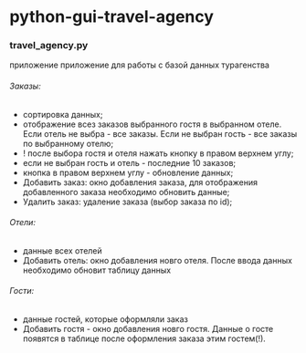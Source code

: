 # python-gui-travel-agency

### travel_agency.py 
приложениe приложение для работы с базой данных турагенства

###### Заказы:
- сортировка данных;
- отображение всез заказов выбранного гостя в выбранном отеле. Если отель не выбра - все заказы. Если не выбран гость - все заказы по выбранному отелю;
- ! после выбора гостя и отеля нажать кнопку в правом верхнем углу;
- если не выбран гость и отель - последние 10 заказов;
- кнопка в правом верхнем углу - обновление данных;
- Добавить заказ: окно добавления заказа, для отображения добавленного заказа необходимо обновить данные;
- Удалить заказ: удаление заказа (выбор заказа по id);
	
###### Отели:
- данные всех отелей
- Добавить отель: окно добавления новго отеля. После ввода данных необходимо обновит таблицу данных

###### Гости:
- данные гостей, которые оформляли заказ
- Добавить гостя - окно добавления новго гостя. Данные о госте появятся в таблице после оформления заказа этим гостем(!).

